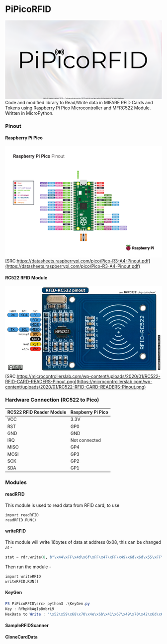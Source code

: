 # PiPicoRFID
![](https://github.com/Saket-Upadhyay/PiPicoRFID/blob/main/docs/repository-poster.png)
Code and modified library to Read/Write data in MIFARE RFID Cards and Tokens using Raspberry Pi Pico Microcontroller and MFRC522 Module. Written in MicroPython.

### Pinout
#### Raspberry Pi Pico
![](https://github.com/Saket-Upadhyay/PiPicoRFID/blob/main/docs/Pico-R3-A4-Pinout.png)
[SRC:https://datasheets.raspberrypi.com/pico/Pico-R3-A4-Pinout.pdf](https://datasheets.raspberrypi.com/pico/Pico-R3-A4-Pinout.pdf)
#### RC522 RFID Module
![](https://github.com/Saket-Upadhyay/PiPicoRFID/blob/main/docs/RC522-RFID-CARD-READERS-Pinout.png)
[SRC:https://microcontrollerslab.com/wp-content/uploads/2020/01/RC522-RFID-CARD-READERS-Pinout.png](https://microcontrollerslab.com/wp-content/uploads/2020/01/RC522-RFID-CARD-READERS-Pinout.png)

### Hardware Connection (RC522 to Pico)

| **RC522 RFID Reader Module**        | **Raspberry Pi Pico**        |
|-------------------------------------|------------------------------|
|     VCC                             |     3.3V                     |
|     RST                             |     GP0                      |
|     GND                             |     GND                      |
|     IRQ                             |     Not connected            |
|     MISO                            |     GP4                      |
|     MOSI                            |     GP3                      |
|     SCK                             |     GP2                      |
|     SDA                             |     GP1                      |

### Modules
#### readRFID
This module is used to read data from RFID card, to use
```python3
import readRFID
readRFID.RUN()
```
#### writeRFID
This module will write 16bytes of data at address 0x08, this can be changed at -
```python
stat = rdr.write(8, b"\x44\xFF\x4d\x6f\xFF\x47\xFF\x49\x6d\x6d\x55\xFF\x73\x4a\x44\x65")
```
Then run the module -
```python3
import writeRFID
writeRFID.RUN()
```
#### KeyGen

```powershell
PS PiPicoRFID\src> python3 .\KeyGen.py
Key : RYhpNkAgIpBmbrL9
HexData to Write : "\x52\x59\x68\x70\x4e\x6b\x41\x67\x49\x70\x42\x6d\x62\x72\x4c\x39"
```

#### SampleRFIDScanner

#### CloneCardData
